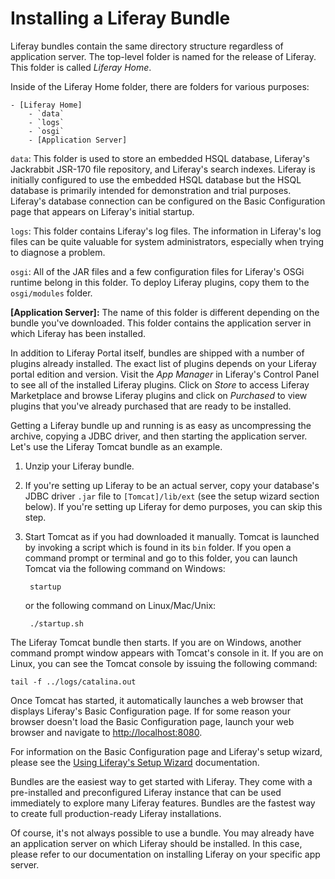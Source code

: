# Installing a Liferay Bundle

Liferay bundles contain the same directory structure regardless of application
server. The top-level folder is named for the release of Liferay. This folder
is called *Liferay Home*.

Inside of the Liferay Home folder, there are folders for various purposes:

    - [Liferay Home]
        - `data`
        - `logs`
        - `osgi`
        - [Application Server]

`data`: This folder is used to store an embedded HSQL database, Liferay's
Jackrabbit JSR-170 file repository, and Liferay's search indexes. Liferay is
initially configured to use the embedded HSQL database but the HSQL database is
primarily intended for demonstration and trial purposes. Liferay's database
connection can be configured on the Basic Configuration page that appears on
Liferay's initial startup.

`logs`: This folder contains Liferay's log files. The information in Liferay's
log files can be quite valuable for system administrators, especially when
trying to diagnose a problem.

`osgi`: All of the JAR files and a few configuration files for Liferay's OSGi
runtime belong in this folder. To deploy Liferay plugins, copy them to the
`osgi/modules` folder.

**[Application Server]:** The name of this folder is different depending on
the bundle you've downloaded. This folder contains the application server in
which Liferay has been installed.

In addition to Liferay Portal itself, bundles are shipped with a number of
plugins already installed. The exact list of plugins depends on your Liferay
portal edition and version. Visit the *App Manager* in Liferay's Control Panel
to see all of the installed Liferay plugins. Click on *Store* to access Liferay
Marketplace and browse Liferay plugins and click on *Purchased* to view plugins
that you've already purchased that are ready to be installed.

Getting a Liferay bundle up and running is as easy as uncompressing the
archive, copying a JDBC driver, and then starting the application server. Let's
use the Liferay Tomcat bundle as an example.

1. Unzip your Liferay bundle.

2. If you're setting up Liferay to be an actual server, copy your database's
   JDBC driver `.jar` file to `[Tomcat]/lib/ext` (see the setup wizard section
   below). If you're setting up Liferay for demo purposes, you can skip this
   step.

3. Start Tomcat as if you had downloaded it manually. Tomcat is launched by
   invoking a script which is found in its `bin` folder. If you open a command
   prompt or terminal and go to this folder, you can launch Tomcat via the
   following command on Windows:

        startup

    or the following command on Linux/Mac/Unix:

        ./startup.sh

The Liferay Tomcat bundle then starts. If you are on Windows, another command
prompt window appears with Tomcat's console in it. If you are on Linux, you can
see the Tomcat console by issuing the following command:

    tail -f ../logs/catalina.out

Once Tomcat has started, it automatically launches a web browser that displays
Liferay's Basic Configuration page. If for some reason your browser doesn't
load the Basic Configuration page, launch your web browser and navigate to
[http://localhost:8080](http://localhost:8080).

For information on the Basic Configuration page and Liferay's setup wizard,
please see the [Using Liferay's Setup Wizard]() documentation.
<!-- Update link above. -->

Bundles are the easiest way to get started with Liferay. They come with a
pre-installed and preconfigured Liferay instance that can be used immediately
to explore many Liferay features. Bundles are the fastest way to create full
production-ready Liferay installations.

Of course, it's not always possible to use a bundle. You may already have an
application server on which Liferay should be installed. In this case, please
refer to our documentation on installing Liferay on your specific app server.
